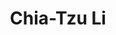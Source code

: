 ---
title: Chia-Tzu Li

superuser: false

user_groups: ["Alumni"]

role: MSc Student, Psychology

organizations:
- name: 
  url: 

# bio: "My research interests include ...."

interests:
- 

social:
- icon: envelope
  icon_pack: fas
  link: 'mailto:'


email: ""
highlight_name: true
---